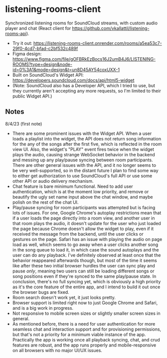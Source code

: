 # listening-rooms-client

Synchronized listening rooms for SoundCloud streams, with custom audio player and chat (React client for https://github.com/vkallattil/listening-rooms-api). 

* Try it out: https://listening-rooms-client.onrender.com/rooms/a5ea53c7-29f0-4cd7-bfad-c2bf532c489f
* Figma design: https://www.figma.com/file/gOFBRkEzBocs16J2umB4J6/LISTENING-ROOMS?type=design&node-id=0%3A1&mode=design&t=un8D45AY54coxUXX-1
* Built on SoundCloud's Widget API: https://developers.soundcloud.com/docs/api/html5-widget
* (Note: SoundCloud also has a Developer API, which I tried to use, but they currently aren't accepting any more requests, so I'm limited to their public Widget API.)

## Notes

8/4/23 (first note)
* There are some prominent issues with the Widget API. When a user loads a playlist into the widget, the API does not return song information for the any of the songs after the first five, which is reflected in the room view UI. Also, the widget's "PLAY" event fires twice when the widget plays the audio, causing strange WebSocket behavior in the backend and messing up any play/pause syncing between room participants. There are other general issues with the API, and it no longer seems to be very well-supported, so in the distant future I plan to find some way to either get authorization to use SoundCloud's full API or use some other API or audio delivery mechanism.
* Chat feature is bare minimum functional. Need to add user authentication, which is at the moment low priority, and remove or beautify the ugly set name input above the chat window, and maybe polish on the rest of the chat UI. 
* Play/pause syncing for room participants was attempted but is facing lots of issues. For one, Google Chrome's autoplay restrictions mean that if a user loads the page directly into a room view, and another user in that room plays the audio, it doesn't update for the user who just loaded the page because Chrome doesn't allow the widget to play, even if it received the message from the backend, until the user clicks or gestures on the page. Safari has an issue with playing the audio on page load as well, which seems to go away when a user clicks another song in the song queue to load it, in which case the sound autoplays and the user can do any playback. I've definitely observed at least once that the behavior reappeared afterwards though, but most of the time it seems like after these two initial browser hurdles the user can sync play and pause *only*, meaning two users can still be loading different songs or song positions even if they're synced to the same play/pause state. In conclusion, there's no full syncing yet, which is obviously a high priority as it's the core feature of the entire app, and I intend to build it out once the browser bugs are fixed.
* Room search doesn't work yet, it just looks pretty.
* Browser support is limited right now to just Google Chrome and Safari, and is a big work in progress.
* Not responsive to mobile screen sizes or slightly smaller screen sizes in general.
* As mentioned before, there is a need for user authentication for more seamless chat and interaction support and for provisioning permissions, but that's not a priority for a minimum viable instance of the app. Practically the app is working once all playback syncing, chat, and crud features are robust, and the app runs properly and mobile-responsive on all browsers with no major UI/UX issues.
